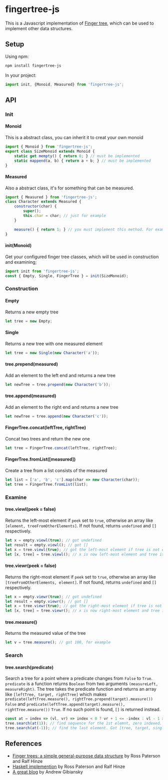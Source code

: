 # fingertree-js
This is a Javascript implementation of [Finger tree](https://en.wikipedia.org/wiki/Finger_tree), which can be used to implement other data structures.

## Setup
Using npm:
```bash
npm install fingertree-js
```
In your project:
```javascript
import init, {Monoid, Measured} from 'fingertree-js';
```
## API

### Init
#### Monoid
This is a abstract class, you can inherit it to creat your own monoid
```javascript
import { Monoid } from 'fingertree-js';
export class SizeMonoid extends Monoid {
    static get mempty() { return 0; } // must be implemented
    static mappend(a, b) { return a + b; } // must be implemented
}
```
#### Measured
Also a abstract class, it's for something that can be measured.
```javascript
import { Measured } from 'fingertree-js';
class Character extends Measured {
    constructor(char) {
        super();
        this.char = char; // just for example
    }

    measure() { return 1; } // you must implement this method. For example, a character has size 1
}
```
#### init(Monoid)
Get your configured finger tree classes, which will be used in construction and examining;
```javascript
import init from 'fingertree-js';
const { Empty, Single, FingerTree } = init(SizeMonoid);
```

### Construction
#### Empty
Returns a new empty tree
```javascript
let tree = new Empty;
```
#### Single
Returns a new tree with one measured element
```javascript
let tree = new Single(new Character('a'));
```
#### tree.prepend(measured)
Add an element to the left end and returns a new tree
```javascript
let newTree = tree.prepend(new Character('b'));
```
#### tree.append(measured)
Add an element to the right end and returns a new tree
```javascript
let newTree = tree.append(new Character('c'));
```
#### FingerTree.concat(leftTree, rightTree)
Concat two trees and return the new one
```javascript
let tree = FingerTree.concat(leftTree, rightTree);
```
#### FingerTree.fromList([measured])
Create a tree from a list consists of the measured
```javascript
let list = ['a', 'b', 'c'].map(char => new Character(char));
let tree = FingerTree.fromList(list);
```

### Examine
#### tree.viewl(peek = false)
Returns the left-most element if `peek` set to `true`, otherwise an array like `[element, treeFromOtherElements]`.
If not found, returns `undefined` and `[]` respectively.
```javascript
let x = empty.viewl(true); // got undefined
let result = empty.viewl(); // got []
let x = tree.viewl(true); // got the left-most element if tree is not empty
let [x, tree] = tree.viewl(); // x is now left-most element and tree is a new tree from rest elements, can be a empty tree
```
#### tree.viewr(peek = false)
Returns the right-most element if `peek` set to `true`, otherwise an array like `[treeFromOtherElements, element]`.
If not found, returns `undefined` and `[]` respectively.
```javascript
let x = empty.viewr(true); // got undefined
let result = empty.viewr(); // got []
let x = tree.viewr(true); // got the right-most element if tree is not empty
let [x, tree] = tree.viewr(); // x is now right-most element and tree is a new tree from rest elements, can be a empty tree
```
#### tree.measure()
Returns the measured value of the tree
```javascript
let v = tree.measure(); // got 100, for example
```

### Search
#### tree.search(predicate)
Search a tree for a point where a predicate changes from `False` to `True`. `predicate` is a function returns `Boolean` from two arguments `(measureLeft, measureRight)`. The tree takes the predicate function and returns an array like `[leftTree, target, rightTree]` which makes `predicate(leftTree.measure(), rightTree.prepend(target).measure())` `False` and `predicate(leftTree.append(target).measure(), rightTree.measure())` `True`. If no such point is found, `[]` is returned instead.
```javascript
const at = index => (vl, vr) => index < 0 ? vr + 1 <= -index : vl - 1 >= index; // you can ignore vr completely and use vl only if you like
tree.search(at(1)); // find sequence for the 1st elemnt, zero indexed. Got [single, target, empty], for example.
tree.search(at(-1)); // find the last element. Got [tree, target, single], for example.
```

## References
* [Finger trees: a simple general-purpose data structure](http://staff.city.ac.uk/~ross/papers/FingerTree.html) by Ross Paterson and Ralf Hinze
* [Haskell implemention](https://hackage.haskell.org/package/fingertree-0.1.4.2/docs/Data-FingerTree.html) by Ross Paterson and Ralf Hinze
* [A great blog](http://andrew.gibiansky.com/blog/haskell/finger-trees/) by Andrew Gibiansky

